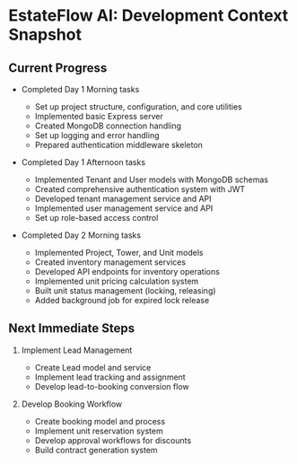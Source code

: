 # EstateFlow AI: Development Context Snapshot

## Current Progress
- Completed Day 1 Morning tasks
  - Set up project structure, configuration, and core utilities
  - Implemented basic Express server
  - Created MongoDB connection handling
  - Set up logging and error handling
  - Prepared authentication middleware skeleton

- Completed Day 1 Afternoon tasks
  - Implemented Tenant and User models with MongoDB schemas
  - Created comprehensive authentication system with JWT
  - Developed tenant management service and API
  - Implemented user management service and API
  - Set up role-based access control

- Completed Day 2 Morning tasks
  - Implemented Project, Tower, and Unit models
  - Created inventory management services
  - Developed API endpoints for inventory operations
  - Implemented unit pricing calculation system
  - Built unit status management (locking, releasing)
  - Added background job for expired lock release

## Next Immediate Steps
1. Implement Lead Management
   - Create Lead model and service
   - Implement lead tracking and assignment
   - Develop lead-to-booking conversion flow

2. Develop Booking Workflow
   - Create booking model and process
   - Implement unit reservation system
   - Develop approval workflows for discounts
   - Build contract generation system